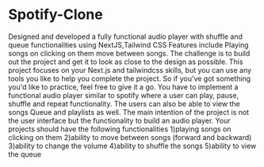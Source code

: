 # Spotify-Clone
Designed and developed a fully functional audio player with shuffle and queue functionalities using NextJS,Tailwind CSS Features include Playing songs on clicking on them move between songs.
The challenge is to build out the project and get it to look as close to the design as possible.
This project focuses on your Next.js and tailwindcss skills, but you can use any tools you like to help you complete the project. 
So if you've got something you'd like to practice, feel free to give it a go.
You have to implement a functional audio player similar to spotify where a user can play, pause, shuffle and repeat functionality. 
The users can also be able to view the songs Queue and playlists as well. The main intention of the project is not the user interface but the functionality to build an audio player.
Your projects should have the following functionalities
1)playing songs on clicking on them
2)ability to move between songs (forward and backward)
3)ability to change the volume
4)ability to shuffle the songs
5)ability to view the queue
